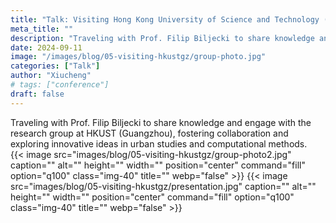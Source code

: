 ```yaml
---
title: "Talk: Visiting Hong Kong University of Science and Technology (Guangzhou)"
meta_title: ""
description: "Traveling with Prof. Filip Biljecki to share knowledge and engage with the research group at HKUST (Guangzhou), fostering collaboration and exploring innovative ideas in urban studies and computational methods."
date: 2024-09-11
image: "/images/blog/05-visiting-hkustgz/group-photo.jpg"
categories: ["Talk"]
author: "Xiucheng"
# tags: ["conference"]
draft: false
---
```


<div class="text-2xl leading-relaxed text-gray-800 dark:text-gray-200">
Traveling with Prof. Filip Biljecki to share knowledge and engage with the research group at HKUST (Guangzhou), fostering collaboration and exploring innovative ideas in urban studies and computational methods.
</div>

</div>
<!-- <div class="flex gap-4 justify-center">
  <img src="/images/blog/05-visiting-hkustgz/presentation.jpg" alt="Presentation" class="w-10/12">
</div> -->

<div class="flex gap-4 justify-center flex-wrap">
{{< image src="images/blog/05-visiting-hkustgz/group-photo2.jpg" caption="" alt="" height="" width="" position="center" command="fill" option="q100" class="img-40" title=""  webp="false" >}}
{{< image src="images/blog/05-visiting-hkustgz/presentation.jpg" caption="" alt="" height="" width="" position="center" command="fill" option="q100" class="img-40" title=""  webp="false" >}}
</div>